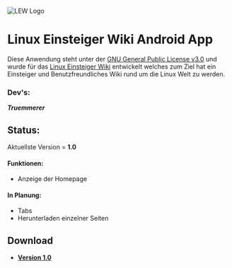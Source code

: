 ![LEW Logo](https://linux-einsteiger-wiki.de/images/e/e1/Einsteiger_Linux_Tux_Small.png "")

# Linux Einsteiger Wiki Android App 
Diese Anwendung steht unter der [GNU General Public License v3.0](https://github.com/Truemmerer/LEW/blob/master/LICENSE.md) und wurde für das [Linux Einsteiger Wiki](https://linux-einsteiger-wiki) entwickelt welches zum Ziel hat ein Einsteiger und Benutzfreundliches Wiki rund um die Linux Welt zu werden.

### Dev's:
***Truemmerer***

## Status:
Aktuellste Version = **1.0**

#### Funktionen:
- Anzeige der Homepage

#### In Planung:
- Tabs
- Herunterladen einzelner Seiten

## Download
- [**Version 1.0**](https://github.com/Truemmerer/LEW/blob/master/linux-einsteiger-wiki-app-1.0.apk)
